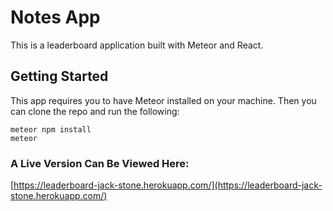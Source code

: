 # Notes App

This is a leaderboard application built with Meteor and React.

## Getting Started

This app requires you to have Meteor installed on your machine. Then you can clone the repo and run the following:

```
meteor npm install
meteor
```

### A Live Version Can Be Viewed Here:
[https://leaderboard-jack-stone.herokuapp.com/](https://leaderboard-jack-stone.herokuapp.com/)
